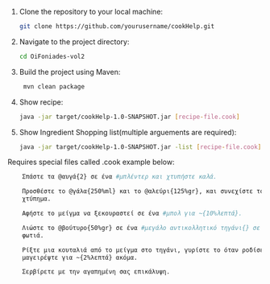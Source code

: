 1. Clone the repository to your local machine:

    ```bash
    git clone https://github.com/yourusername/cookHelp.git
    ```

2. Navigate to the project directory:

    ```bash
    cd OiFoniades-vol2
    ```

3. Build the project using Maven:

   ```bash
    mvn clean package
    ```

4. Show recipe:

    ```bash
    java -jar target/cookHelp-1.0-SNAPSHOT.jar [recipe-file.cook]
    ```
4. Show Ingredient Shopping list(multiple arguements are required):

    ```bash
    java -jar target/cookHelp-1.0-SNAPSHOT.jar -list [recipe-file.cook] [recipe-file2.cook] ....
    ```
Requires special files called .cook example below:

```bash
    Σπάστε τα @αυγά{2} σε ένα #μπλέντερ και χτυπήστε καλά.

    Προσθέστε το @γάλα{250%ml} και το @αλεύρι{125%gr}, και συνεχίστε το 
    χτύπημα.

    Αφήστε το μείγμα να ξεκουραστεί σε ένα #μπολ για ~{10%λεπτά}.

    Λιώστε το @βούτυρο{50%gr} σε ένα #μεγάλο αντικολλητικό τηγάνι{} σε μέτρια 
    φωτιά.

    Ρίξτε μια κουταλιά από το μείγμα στο τηγάνι, γυρίστε το όταν ροδίσει και 
    μαγειρέψτε για ~{2%λεπτά} ακόμα.

    Σερβίρετε με την αγαπημένη σας επικάλυψη.

```
    
